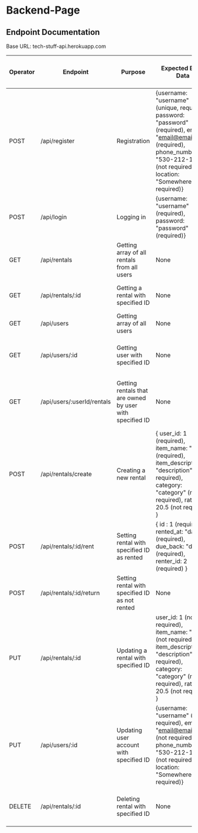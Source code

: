 # Backend-Page
## Endpoint Documentation



Base URL: tech-stuff-api.herokuapp.com

| Operator | Endpoint | Purpose | Expected Body Data | Returns | Requires Header Token (Auth) |
| ------------- | ------------- | ------------- | ------------- | ------------- | ------------- |
|  POST  |  /api/register  |  Registration  |  {username: "username" (unique, required), password: "password" (required), email: "email@email.com" (required), phone_number: "530-212-1800" (not required), location: "Somewhere" (not required)}  |  new user ID  |  No  |
|  POST  |  /api/login  |  Logging in  |  {username: "username" (required), password: "password" (required)}  |  {message, token}  |  No  |
|  GET  |  /api/rentals  |  Getting array of all rentals from all users  |  None  |  Array of all rentals.  |  Yes  |
|  GET  |  /api/rentals/:id  |  Getting a rental with specified ID  |  None  |  Rental with specified ID.  |  Yes  |
|  GET  |  /api/users  |  Getting array of all users  |  None  |  Array of all user accounts.  |  Yes  |
|  GET  |  /api/users/:id  |  Getting user with specified ID  |  None  |  Object containing user with specified ID  |  Yes  |
|  GET  |  /api/users/:userId/rentals  |  Getting rentals that are owned by user with specified ID  |  None  |  Array of all rentals owned by account with specified ID.  |  Yes  |
|  POST  |  /api/rentals/create  |  Creating a new rental  |  { user_id: 1 (required), item_name: "name" (required), item_description: "description" (not required), category: "category" (not required), rate: 20.5 (not required) }  |  Object containing newly created rental.  |  Yes  |
|  POST  |  /api/rentals/:id/rent  |  Setting rental with specified ID as rented  |  { id : 1 (required), rented_at: "date" (required), due_back: "date" (required), renter_id: 2 (required) }  |  Object containing newly rented rental ID.  |  Yes  |
|  POST  |  /api/rentals/:id/return  |  Setting rental with specified ID as not rented  |  None  |  Object containing newly un-rented rental ID.  |  Yes  |
|  PUT  |  /api/rentals/:id  |  Updating a rental with specified ID  |   user_id: 1 (not required), item_name: "name" (not required), item_description: "description" (not required), category: "category" (not required), rate: 20.5 (not required) }  |  Object containing updated rental.  |  Yes  |
|  PUT  |  /api/users/:id  |  Updating user account with specified ID  |  {username: "username" (not required), email: "email@email.com" (not required), phone_number: "530-212-1800" (not required), location: "Somewhere" (not required)}  |  Object containing updated user.  |  Yes  |
|  DELETE  |  /api/rentals/:id  |  Deleting rental with specified ID  |  None  |  Object containing updated array of rentals.  |  Yes  |